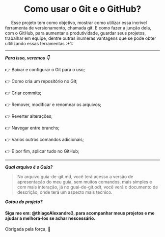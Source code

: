 <h1 align="center">
  Como usar o Git e o GitHub?
</h1>
<p>
&nbsp;&nbsp;&nbsp;&nbsp;&nbsp;Esse projeto tem como objetivo, mostrar como utilizar essa incrivel ferramenta de versionamento, chamada git. E como fazer a junção dela, com o GitHub, para aumentar a produtividade, guardar seus projetos, trabalhar em equipe, dentre outras inumeras vantagens que se pode obter ultilizando essas ferramentas :+1:
</p>

***
_**Para isso, veremos :point_down:**_


:point_right: Baixar e configurar o Git para o uso; 

:point_right: Como cria um repositório no Git; 

:point_right: Criar commits; 

:point_right: Remover, modificar e renomear os arquivos;

:point_right: Reverter alterações;

:point_right: Navegar entre branchs;

:point_right: Varios outros comandos adicionais;

:point_right: E por fim, aplicar tudo no GitHub;

***

_**Qual arquivo é o Guia?**_

>No arquivo guia-de-git.md, você terá acesso a versão de apresentação do meu guia, sem muitos comandos, mais simples e com mais interação, já no guai-de-git.odt, você verá o documento de descrição, onde terá um aspecto mais tecnico.

_**Gotou do projeto?**_

#### Siga me em: @thiagoAlexandre3, para acompanhar meus projetos e me ajudar a melhorá-los se achar nescessário.   

Obrigada pela força, :slightly_smiling_face:
